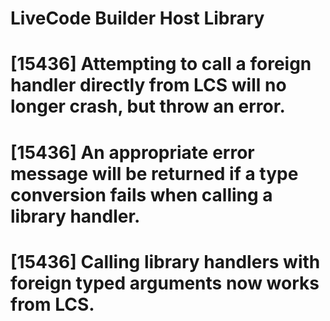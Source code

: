 # LiveCode Builder Host Library

# [15436] Attempting to call a foreign handler directly from LCS will no longer crash, but throw an error.
# [15436] An appropriate error message will be returned if a type conversion fails when calling a library handler.
# [15436] Calling library handlers with foreign typed arguments now works from LCS.
